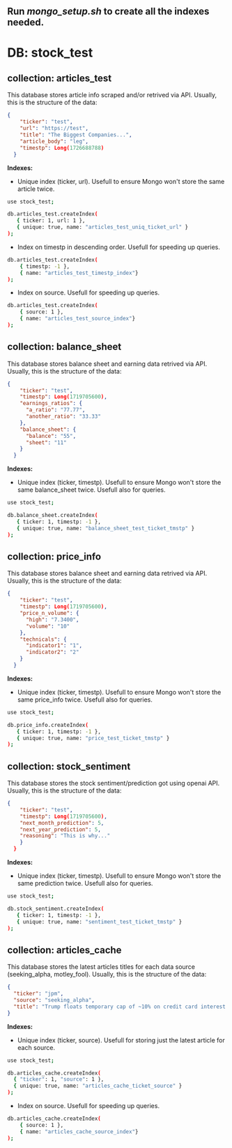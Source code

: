 Run *mongo_setup.sh* to create all the indexes needed.
---

# DB: stock_test

## collection: articles_test
This database stores article info scraped and/or retrived via API. Usually, this is the structure of the data:
```json
{
    "ticker": "test",
    "url": "https://test",
    "title": "The Biggest Companies...",
    "article_body": "leg",
    "timestp": Long(1726688788)
  }
```

**Indexes:**

- Unique index (ticker, url). Usefull to ensure Mongo won't store the same article twice.

```bash
use stock_test;

db.articles_test.createIndex(
   { ticker: 1, url: 1 },
   { unique: true, name: "articles_test_uniq_ticket_url" }
);
```

- Index on timestp in descending order. Usefull for speeding up queries.

```bash
db.articles_test.createIndex(
    { timestp: -1 },
    { name: "articles_test_timestp_index"}
);
```

- Index on source. Usefull for speeding up queries.

```bash
db.articles_test.createIndex(
    { source: 1 },
    { name: "articles_test_source_index"}
);
```

## collection: balance_sheet
This database stores balance sheet and earning data retrived via API. Usually, this is the structure of the data:
```json
{
    "ticker": "test",
    "timestp": Long(1719705600),
    "earnings_ratios": {
      "a_ratio": "77.77",
      "another_ratio": "33.33"
    },
    "balance_sheet": {
      "balance": "55",
      "sheet": "11"
    }
  }
```

**Indexes:**

- Unique index (ticker, timestp). Usefull to ensure Mongo won't store the same balance_sheet twice. Usefull also for queries.

```bash
use stock_test;

db.balance_sheet.createIndex(
   { ticker: 1, timestp: -1 },
   { unique: true, name: "balance_sheet_test_ticket_tmstp" }
);
```

## collection: price_info
This database stores balance sheet and earning data retrived via API. Usually, this is the structure of the data:
```json
{
    "ticker": "test",
    "timestp": Long(1719705600),
    "price_n_volume": {
      "high": "7.3400",
      "volume": "10"
    },
    "technicals": {
      "indicator1": "1",
      "indicator2": "2"
    }
  }
```

**Indexes:**

- Unique index (ticker, timestp). Usefull to ensure Mongo won't store the same price_info twice. Usefull also for queries.

```bash
use stock_test;

db.price_info.createIndex(
   { ticker: 1, timestp: -1 },
   { unique: true, name: "price_test_ticket_tmstp" }
);
```

## collection: stock_sentiment
This database stores the stock sentiment/prediction got using openai API. Usually, this is the structure of the data:
```json
{
    "ticker": "test",
    "timestp": Long(1719705600),
    "next_month_prediction": 5,
    "next_year_prediction": 5,
    "reasoning": "This is why..."
    }
  }
```

**Indexes:**

- Unique index (ticker, timestp). Usefull to ensure Mongo won't store the same prediction twice. Usefull also for queries.

```bash
use stock_test;

db.stock_sentiment.createIndex(
   { ticker: 1, timestp: -1 },
   { unique: true, name: "sentiment_test_ticket_tmstp" }
);
```


## collection: articles_cache
This database stores the latest articles titles for each data source (seeking_alpha, motley_fool). Usually, this is the structure of the data:
```json
{
  "ticker": "jpm",
  "source": "seeking_alpha",
  "title": "Trump floats temporary cap of ~10% on credit card interest rates - report"
}
```

**Indexes:**

- Unique index (ticker, source). Usefull for storing just the latest article for each source.

```bash
use stock_test;

db.articles_cache.createIndex(
  { "ticker": 1, "source": 1 },
  { unique: true, name: "articles_cache_ticket_source" }
);
```

- Index on source. Usefull for speeding up queries.

```bash
db.articles_cache.createIndex(
    { source: 1 },
    { name: "articles_cache_source_index"}
);
```
